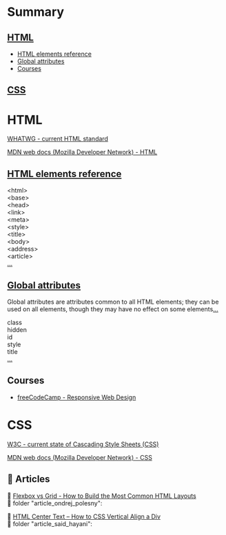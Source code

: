 # Summary

## [HTML](https://github.com/marcelosperalta/study_html_css#html)
- [HTML elements reference](https://github.com/marcelosperalta/study_html_css#html-elements-reference)
- [Global attributes](https://github.com/marcelosperalta/study_html_css#global-attributes)
- [Courses](https://github.com/marcelosperalta/study_html_css#courses)

## [CSS](https://github.com/marcelosperalta/study_html_css#css)

# HTML

[WHATWG - current HTML standard](https://html.spec.whatwg.org/multipage/)

[MDN web docs (Mozilla Developer Network) - HTML](https://developer.mozilla.org/en-US/docs/Web/HTML)

## [HTML elements reference](https://developer.mozilla.org/en-US/docs/Web/HTML/Element)

\<html>  
\<base>  
\<head>  
\<link>  
\<meta>  
\<style>  
\<title>  
\<body>  
\<address>  
\<article>  
[...](https://developer.mozilla.org/en-US/docs/Web/HTML/Element)

## [Global attributes](https://developer.mozilla.org/en-US/docs/Web/HTML/Global_attributes)

Global attributes are attributes common to all HTML elements; they can be used on all elements, though they may have no effect on some elements[...](https://developer.mozilla.org/en-US/docs/Web/HTML/Global_attributes)

class  
hidden  
id  
style  
title  
[...](https://developer.mozilla.org/en-US/docs/Web/HTML/Global_attributes)

## Courses

- [freeCodeCamp - Responsive Web Design](./course_freecodecamp)

# CSS

[W3C - current state of Cascading Style Sheets (CSS)](https://www.w3.org/TR/CSS/#css)

[MDN web docs (Mozilla Developer Network) - CSS](https://developer.mozilla.org/en-US/docs/Web/CSS)

## :newspaper: Articles

:link: [Flexbox vs Grid - How to Build the Most Common HTML Layouts](https://www.freecodecamp.org/news/flexbox-vs-grid-how-to-build-the-most-common-html-layouts/)  
:file_folder: folder "article_ondrej_polesny":  

:link: [HTML Center Text – How to CSS Vertical Align a Div](https://www.freecodecamp.org/news/html-center-text-how-to-css-vertical-align-a-div/)  
:file_folder: folder "article_said_hayani":  